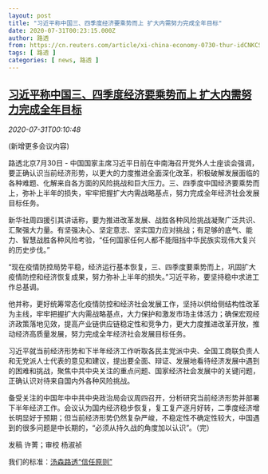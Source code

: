 ```yaml
---
layout: post
title: "习近平称中国三、四季度经济要乘势而上 扩大内需努力完成全年目标"
date: 2020-07-31T00:23:15.000Z
author: 路透
from: https://cn.reuters.com/article/xi-china-economy-0730-thur-idCNKCS24W00V
tags: [ 路透 ]
categories: [ news, 路透 ]
---
```

<!--1596154995000-->
[习近平称中国三、四季度经济要乘势而上 扩大内需努力完成全年目标](https://cn.reuters.com/article/xi-china-economy-0730-thur-idCNKCS24W00V)
------

<div>
<div><i>2020-07-31T00:10:48</i></div><div class="StandardArticleBody_body"><p> (新增更多会议内容) </p><p>路透北京7月30日 - 中国国家主席习近平日前在中南海召开党外人士座谈会强调，要正确认识当前经济形势，以更大的力度推进全面深化改革，积极破解发展面临的各种难题、化解来自各方面的风险挑战和巨大压力。三、四季度中国经济要乘势而上，弥补上半年的损失，牢牢把握扩大内需战略基点，努力完成全年经济社会发展目标任务。 </p><p>新华社周四援引其讲话称，要为推进改革发展、战胜各种风险挑战凝聚广泛共识、汇聚强大力量。有坚强决心、坚定意志、坚实国力应对挑战；有足够的底气、能力、智慧战胜各种风险考验，“任何国家任何人都不能阻挡中华民族实现伟大复兴的历史步伐。” </p><p>“现在疫情防控局势平稳，经济运行基本恢复，三、四季度要乘势而上，巩固扩大疫情防控和经济恢复成果，努力弥补上半年的损失。”习近平称，要坚持稳中求进工作总基调。 </p><p>他并称，更好统筹常态化疫情防控和经济社会发展工作，坚持以供给侧结构性改革为主线，牢牢把握扩大内需战略基点，大力保护和激发市场主体活力；确保宏观经济政策落地见效，提高产业链供应链稳定性和竞争力，更大力度推进改革开放，推动经济高质量发展，努力完成全年经济社会发展目标任务。　　 </p><p>习近平就当前经济形势和下半年经济工作听取各民主党派中央、全国工商联负责人和无党派人士代表的意见和建议，提出要全面、辩证、发展地看待经济发展中遇到的困难和挑战，聚焦中共中央关注的重点问题、国家经济社会发展中的关键问题，正确认识对待来自国内外各种风险挑战。 </p><p>备受关注的中国年中中共中央政治局会议周四召开，分析研究当前经济形势并部署下半年经济工作。会议认为国内经济稳步恢复，复工复产逐月好转，二季度经济增长明显好于预期；但当前经济形势仍然复杂严峻，不稳定性不确定性较大，中国遇到的很多问题是中长期的，“必须从持久战的角度加以认识”。（完）  </p><div class="Attribution_container"><div class="Attribution_attribution"><p class="Attribution_content">发稿 许菁；审校 杨淑祯 </p></div></div><div class="StandardArticleBody_trustBadgeContainer"><span class="StandardArticleBody_trustBadgeTitle">我们的标准：</span><span class="trustBadgeUrl"><a href="https://www.thomsonreuters.cn/content/dam/openweb/documents/pdf/china/brochures/about-us-1.pdf">汤森路透“信任原则”</a></span></div></div>
</div>
